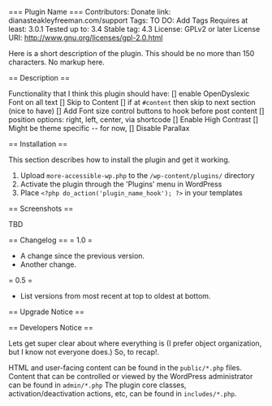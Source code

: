 === Plugin Name ===
Contributors: 
Donate link: dianasteakleyfreeman.com/support
Tags: TO DO: Add Tags
Requires at least: 3.0.1
Tested up to: 3.4
Stable tag: 4.3
License: GPLv2 or later
License URI: http://www.gnu.org/licenses/gpl-2.0.html

Here is a short description of the plugin.  This should be no more than 150 characters.  No markup here.

== Description ==

Functionality that I think this plugin should have: 
 [] enable OpenDyslexic Font on all text
 [] Skip to Content
    [] if at `#content` then skip to next section (nice to have)
[] Add Font size control buttons to hook before post content
    [] position options: right, left, center, via shortcode
[] Enable High Contrast
    [] Might be theme specific -- for now, 
[] Disable Parallax

== Installation ==

This section describes how to install the plugin and get it working.


1. Upload `more-accessible-wp.php` to the `/wp-content/plugins/` directory
2. Activate the plugin through the 'Plugins' menu in WordPress
3. Place `<?php do_action('plugin_name_hook'); ?>` in your templates


== Screenshots ==

TBD

== Changelog ==
= 1.0 =
* A change since the previous version.
* Another change.

= 0.5 =
* List versions from most recent at top to oldest at bottom.

== Upgrade Notice ==

== Developers Notice ==

Lets get super clear about where everything is (I prefer object organization, but I know not everyone does.) So, to recap!. 

HTML and user-facing content can be found in the `public/*.php` files. 
Content that can be controlled or viewed by the WordPress administrator can be found in `admin/*.php`
The plugin core classes, activation/deactivation actions, etc, can be found in `includes/*.php`.

